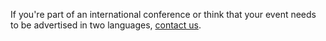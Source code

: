 If you're part of an international conference or think that your event needs to be advertised in two languages, [contact us](mailto:hello@djangogirls.org).